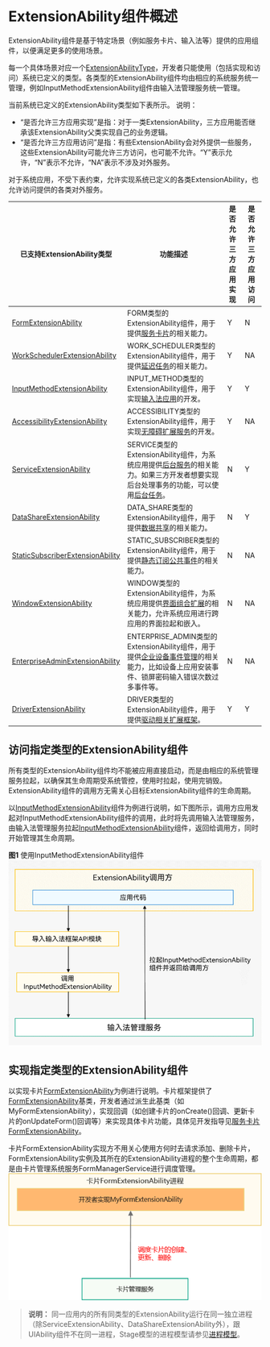 # ExtensionAbility组件概述


ExtensionAbility组件是基于特定场景（例如服务卡片、输入法等）提供的应用组件，以便满足更多的使用场景。


每一个具体场景对应一个[ExtensionAbilityType](../reference/apis/js-apis-bundleManager.md#extensionabilitytype)，开发者只能使用（包括实现和访问）系统已定义的类型。各类型的ExtensionAbility组件均由相应的系统服务统一管理，例如InputMethodExtensionAbility组件由输入法管理服务统一管理。

当前系统已定义的ExtensionAbility类型如下表所示。
说明：
- “是否允许三方应用实现”是指：对于一类ExtensionAbility，三方应用能否继承该ExtensionAbility父类实现自己的业务逻辑。
- “是否允许三方应用访问”是指：有些ExtensionAbility会对外提供一些服务，这些ExtensionAbility可能允许三方访问，也可能不允许。“Y”表示允许，“N”表示不允许，“NA”表示不涉及对外服务。

对于系统应用，不受下表约束，允许实现系统已定义的各类ExtensionAbility，也允许访问提供的各类对外服务。

| 已支持ExtensionAbility类型                 | 功能描述 | 是否允许三方应用实现                  | 是否允许三方应用访问                                                 |
| ------------------------ | -------- | ------------------------------------------------------------ | ------------------------------------------------------------ |
| [FormExtensionAbility](../reference/apis/js-apis-app-form-formExtensionAbility.md)                 | FORM类型的ExtensionAbility组件，用于提供[服务卡片](service-widget-overview.md)的相关能力。      | Y | N |
| [WorkSchedulerExtensionAbility](../reference/apis/js-apis-WorkSchedulerExtensionAbility.md) | WORK_SCHEDULER类型的ExtensionAbility组件，用于提供[延迟任务](../task-management/work-scheduler.md)的相关能力。      | Y | NA |
| [InputMethodExtensionAbility](../reference/apis/js-apis-inputmethod.md) | INPUT_METHOD类型的ExtensionAbility组件，用于实现[输入法应用](inputmethodextentionability.md)的开发。      | Y | Y |
| [AccessibilityExtensionAbility](../reference/apis/js-apis-application-accessibilityExtensionAbility.md) | ACCESSIBILITY类型的ExtensionAbility组件，用于实现[无障碍扩展服务](accessibilityextensionability.md)的开发。      | Y | NA |
| [ServiceExtensionAbility](../reference/apis/js-apis-app-ability-serviceExtensionAbility.md) | SERVICE类型的ExtensionAbility组件，为系统应用提供[后台服务](serviceextensionability.md)的相关能力。如果三方开发者想要实现后台处理事务的功能，可以使用[后台任务](../task-management/background-task-overview.md)。      | N | Y |
| [DataShareExtensionAbility](../reference/apis/js-apis-application-dataShareExtensionAbility.md) | DATA_SHARE类型的ExtensionAbility组件，用于提供[数据共享](../database/share-data-by-datashareextensionability.md)的相关能力。      | N | Y |
| [StaticSubscriberExtensionAbility](../reference/apis/js-apis-application-staticSubscriberExtensionAbility.md) | STATIC_SUBSCRIBER类型的ExtensionAbility组件，用于提供[静态订阅公共事件](common-event-static-subscription.md)的相关能力。      | N | NA |
| [WindowExtensionAbility](../reference/apis/js-apis-application-windowExtensionAbility.md) | WINDOW类型的ExtensionAbility组件，为系统应用提供[界面组合扩展](windowextensionability.md)的相关能力，允许系统应用进行跨应用的界面拉起和嵌入。      | N | NA |
| [EnterpriseAdminExtensionAbility](../reference/apis/js-apis-EnterpriseAdminExtensionAbility.md)            | ENTERPRISE_ADMIN类型的ExtensionAbility组件，用于提供[企业设备事件管理](enterprise-extensionAbility.md)的相关能力，比如设备上应用安装事件、锁屏密码输入错误次数过多事件等。      | N | NA|
| [DriverExtensionAbility](../reference/apis/js-apis-app-ability-driverExtensionAbility.md)            | DRIVER类型的ExtensionAbility组件，用于提供[驱动相关扩展框架](driverextensionability.md)。      | Y | Y |



## 访问指定类型的ExtensionAbility组件

所有类型的ExtensionAbility组件均不能被应用直接启动，而是由相应的系统管理服务拉起，以确保其生命周期受系统管控，使用时拉起，使用完销毁。ExtensionAbility组件的调用方无需关心目标ExtensionAbility组件的生命周期。

  以[InputMethodExtensionAbility](../reference/apis/js-apis-inputmethod.md)组件为例进行说明，如下图所示，调用方应用发起对InputMethodExtensionAbility组件的调用，此时将先调用输入法管理服务，由输入法管理服务拉起[InputMethodExtensionAbility](../reference/apis/js-apis-inputmethod.md)组件，返回给调用方，同时开始管理其生命周期。

**图1** 使用InputMethodExtensionAbility组件
![ExtensionAbility-start](figures/ExtensionAbility-start.png)


## 实现指定类型的ExtensionAbility组件

以实现卡片[FormExtensionAbility](../reference/apis/js-apis-app-form-formExtensionAbility.md)为例进行说明。卡片框架提供了[FormExtensionAbility](../reference/apis/js-apis-app-form-formExtensionAbility.md)基类，开发者通过派生此基类（如MyFormExtensionAbility），实现回调（如创建卡片的onCreate()回调、更新卡片的onUpdateForm()回调等）来实现具体卡片功能，具体见开发指导见[服务卡片FormExtensionAbility](service-widget-overview.md)。

卡片FormExtensionAbility实现方不用关心使用方何时去请求添加、删除卡片，FormExtensionAbility实例及其所在的ExtensionAbility进程的整个生命周期，都是由卡片管理系统服务FormManagerService进行调度管理。
![form_extension](figures/form_extension.png)


> **说明：**
> 同一应用内的所有同类型的ExtensionAbility运行在同一独立进程（除ServiceExtensionAbility、DataShareExtensionAbility外），跟UIAbility组件不在同一进程，Stage模型的进程模型请参见[进程模型](process-model-stage.md)。
